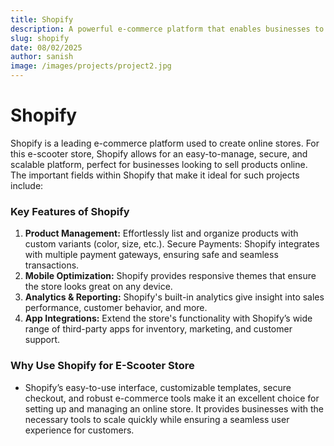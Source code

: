 ```yaml
---
title: Shopify
description: A powerful e-commerce platform that enables businesses to create and manage online stores with ease, offering customizable themes.
slug: shopify
date: 08/02/2025
author: sanish
image: /images/projects/project2.jpg
---
```


# Shopify

Shopify is a leading e-commerce platform used to create online stores. For this e-scooter store, Shopify allows for an easy-to-manage, secure, and scalable platform, perfect for businesses looking to sell products online. The important fields within Shopify that make it ideal for such projects include:



### Key Features of Shopify

1. **Product Management:** Effortlessly list and organize products with custom variants (color, size, etc.).
Secure Payments: Shopify integrates with multiple payment gateways, ensuring safe and seamless transactions.
2. **Mobile Optimization:** Shopify provides responsive themes that ensure the store looks great on any device.
3. **Analytics & Reporting:** Shopify's built-in analytics give insight into sales performance, customer behavior, and more.
4. **App Integrations:** Extend the store's functionality with Shopify’s wide range of third-party apps for inventory, marketing, and customer support.

### Why Use Shopify for E-Scooter Store

- Shopify’s easy-to-use interface, customizable templates, secure checkout, and robust e-commerce tools make it an excellent choice for setting up and managing an online store. It provides businesses with the necessary tools to scale quickly while ensuring a seamless user experience for customers.

